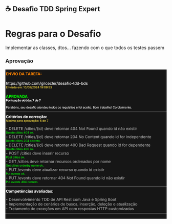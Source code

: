 ## ☕ Desafio TDD  Spring Expert

#  Regras para o Desafio
Implementar as classes, dtos...  fazendo com  o que todos os testes passem

###  Aprovação
<img src="desafio-tdd-modulo02-expert.png" alt="desafio-tdd">

